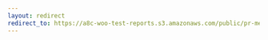 ```yaml
---
layout: redirect
redirect_to: https://a8c-woo-test-reports.s3.amazonaws.com/public/pr-merge/38265/e2e/index.html
---
```

